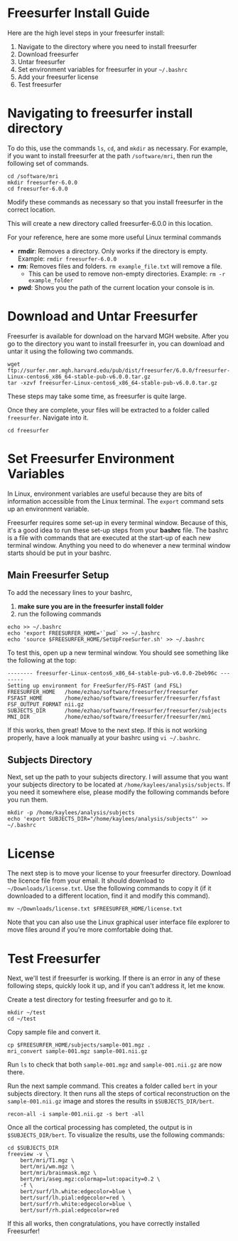 # Freesurfer Install Guide

Here are the high level steps in your freesurfer install:

1. Navigate to the directory where you need to install freesurfer
2. Download freesurfer
3. Untar freesurfer
4. Set environment variables for freesurfer in your `~/.bashrc`
6. Add your freesurfer license
5. Test freesurfer

# Navigating to freesurfer install directory

To do this, use the commands `ls`, `cd`, and `mkdir` as necessary. For example, if you want to install freesurfer at the path `/software/mri`, then run the following set of commands.

```{bash}
cd /software/mri
mkdir freesurfer-6.0.0
cd freesurfer-6.0.0
```

Modify these commands as necessary so that you install freesurfer in the correct location.

This will create a new directory called freesurfer-6.0.0 in this location.

For your reference, here are some more useful Linux terminal commands

- **rmdir**: Removes a directory. Only works if the directory is empty. Example: `rmdir freesurfer-6.0.0`
- **rm**: Removes files and folders. `rm example_file.txt` will remove a file.
    - This can be used to remove non-empty directories. Example: `rm -r example_folder`
- **pwd**: Shows you the path of the current location your console is in.

# Download and Untar Freesurfer

Freesurfer is available for download on the harvard MGH website. After you go to the directory you want to install freesurfer in, you can download and untar it using the following two commands.

```
wget ftp://surfer.nmr.mgh.harvard.edu/pub/dist/freesurfer/6.0.0/freesurfer-Linux-centos6_x86_64-stable-pub-v6.0.0.tar.gz
tar -xzvf freesurfer-Linux-centos6_x86_64-stable-pub-v6.0.0.tar.gz
```

These steps may take some time, as freesurfer is quite large.

Once they are complete, your files will be extracted to a folder called `freesurfer`. Navigate into it.

```
cd freesurfer
```

# Set Freesurfer Environment Variables

In Linux, environment variables are useful because they are bits of information accessible from the Linux terminal. The `export` command sets up an environment variable.

Freesurfer requires some set-up in every terminal window. Because of this, it's a good idea to run these set-up steps from your **bashrc** file. The bashrc is a file with commands that are executed at the start-up of each new terminal window. Anything you need to do whenever a new terminal window starts should be put in your bashrc.

## Main Freesurfer Setup

To add the necessary lines to your bashrc, 
1. **make sure you are in the freesurfer install folder**
2. run the following commands

```
echo >> ~/.bashrc
echo 'export FREESURFER_HOME='`pwd` >> ~/.bashrc
echo 'source $FREESURFER_HOME/SetUpFreeSurfer.sh' >> ~/.bashrc
```

To test this, open up a new terminal window. You should see something like the following at the top:

```
-------- freesurfer-Linux-centos6_x86_64-stable-pub-v6.0.0-2beb96c --------
Setting up environment for FreeSurfer/FS-FAST (and FSL)
FREESURFER_HOME   /home/ezhao/software/freesurfer/freesurfer
FSFAST_HOME       /home/ezhao/software/freesurfer/freesurfer/fsfast
FSF_OUTPUT_FORMAT nii.gz
SUBJECTS_DIR      /home/ezhao/software/freesurfer/freesurfer/subjects
MNI_DIR           /home/ezhao/software/freesurfer/freesurfer/mni
```

If this works, then great! Move to the next step. If this is not working properly, have a look manually at your bashrc using `vi ~/.bashrc`.

## Subjects Directory

Next, set up the path to your subjects directory. I will assume that you want your subjects directory to be located at `/home/kaylees/analysis/subjects`. If you need it somewhere else, please modify the following commands before you run them.

```
mkdir -p /home/kaylees/analysis/subjects
echo 'export SUBJECTS_DIR="/home/kaylees/analysis/subjects"' >> ~/.bashrc
```

# License

The next step is to move your license to your freesurfer directory. Download the licence file from your email. It should download to `~/Downloads/license.txt`. Use the following commands to copy it (if it downloaded to a different location, find it and modify this command).

```
mv ~/Downloads/license.txt $FREESURFER_HOME/license.txt
```

Note that you can also use the Linux graphical user interface file explorer to move files around if you're more comfortable doing that.

# Test Freesurfer

Next, we'll test if freesurfer is working. If there is an error in any of these following steps, quickly look it up, and if you can't address it, let me know.

Create a test directory for testing freesurfer and go to it.

```
mkdir ~/test
cd ~/test
```

Copy sample file and convert it.

```
cp $FREESURFER_HOME/subjects/sample-001.mgz .
mri_convert sample-001.mgz sample-001.nii.gz
```

Run `ls` to check that both `sample-001.mgz` and `sample-001.nii.gz` are now there.


Run the next sample command. This creates a folder called `bert` in your subjects directory. It then runs all the steps of cortical reconstruction on the `sample-001.nii.gz` image and stores the results in `$SUBJECTS_DIR/bert`.

```
recon-all -i sample-001.nii.gz -s bert -all
```

Once all the cortical processing has completed, the output is in `$SUBJECTS_DIR/bert`. To visualize the results, use the following commands:

```
cd $SUBJECTS_DIR
freeview -v \
    bert/mri/T1.mgz \
    bert/mri/wm.mgz \
    bert/mri/brainmask.mgz \
    bert/mri/aseg.mgz:colormap=lut:opacity=0.2 \
    -f \
    bert/surf/lh.white:edgecolor=blue \
    bert/surf/lh.pial:edgecolor=red \
    bert/surf/rh.white:edgecolor=blue \
    bert/surf/rh.pial:edgecolor=red
```

If this all works, then congratulations, you have correctly installed Freesurfer!
